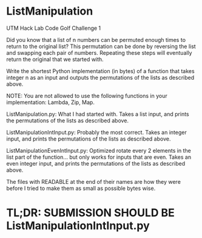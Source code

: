 # ListManipulation
UTM Hack Lab Code Golf Challenge 1

Did you know that a list of n numbers can be permuted enough times to return to the original list? This permutation can be done by reversing the list and swapping each pair of numbers. Repeating these steps will eventually return the original that we started with. 

Write the shortest Python implementation (in bytes) of a function that takes integer n as an input and outputs the permutations of the lists as described above. 

NOTE: You are not allowed to use the following functions in your implementation: Lambda, Zip, Map.

ListManipulation.py: What I had started with. Takes a list input, and prints the permutations of the lists as described above.

ListManipulationIntInput.py: Probably the most correct. Takes an integer input, and prints the permutations of the lists as described above.

ListManipulationEvenIntInput.py: Optimized rotate every 2 elements in the list part of the function... but only works for inputs that are even. Takes an even integer input, and prints the permutations of the lists as described above.

The files with READABLE at the end of their names are how they were before I tried to make them as small as possible bytes wise.

# TL;DR: SUBMISSION SHOULD BE ListManipulationIntInput.py
